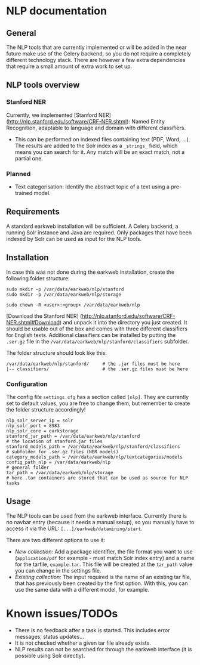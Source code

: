 # NLP documentation

## General

The NLP tools that are currently implemented or will be added in the near future make use of the Celery backend, so
you do not require a completely different technology stack. There are however a few extra dependencies that require
a small amount of extra work to set up.

## NLP tools overview

### Stanford NER 

Currently, we implemented [Stanford NER] (http://nlp.stanford.edu/software/CRF-NER.shtml): Named Entity Recognition, 
adaptable to language and domain with different classifiers.
* This can be performed on indexed files containing text (PDF, Word, ...). The results are added to the Solr index as a 
`_strings_` field, which means you can search for it. Any match will be an exact match, not a partial one.

### Planned

* Text categorisation: Identify the abstract topic of a text using a pre-trained model.

## Requirements

A standard earkweb installation will be sufficient. A Celery backend, a running Solr instance and Java are required. Only
packages that have been indexed by Solr can be used as input for the NLP tools.

## Installation

In case this was not done during the earkweb installation, create the following folder structure:
    
    sudo mkdir -p /var/data/earkweb/nlp/stanford
    sudo mkdir -p /var/data/earkweb/nlp/storage
    
    sudo chown -R <user>:<group> /var/data/earkweb/nlp
    
[Download the Stanford NER] (http://nlp.stanford.edu/software/CRF-NER.shtml#Download) and unpack it into the directory 
you just created. It should be usable out of the box and comes with three different classifiers for English texts. Additional
classifiers can be installed by putting the `.ser.gz` file in the `/var/data/earkweb/nlp/stanford/classifiers` subfolder.

The folder structure should look like this:

    /var/data/earkweb/nlp/stanford/     # the .jar files must be here
    |-- classifiers/                    # the .ser.gz files must be here
    
### Configuration

The config file `settings.cfg` has a section called `[nlp]`. They are currently set to default values, you are free to
change them, but remember to create the folder structure accordingly!

    nlp_solr_server_ip = solr
    nlp_solr_port = 8983
    nlp_solr_core = earkstorage
    stanford_jar_path = /var/data/earkweb/nlp/stanford                      # the location of stanford.jar files
    stanford_models_path = /var/data/earkweb/nlp/stanford/classifiers       # subfolder for .ser.gz files (NER models)
    category_models_path = /var/data/earkweb/nlp/textcategories/models 
    config_path_nlp = /var/data/earkweb/nlp                                 # general folder
    tar_path = /var/data/earkweb/nlp/storage                                # here .tar containers are stored that can be used as source for NLP tasks

## Usage

The NLP tools can be used from the earkweb interface. Currently there is no navbar entry (because it needs a manual 
setup), so you manually have to access it via the URL: `[...]/earkweb/datamining/start`.

There are two different options to use it:

* _New collection:_ Add a package identifier, the file format you want to use (`application/pdf` for example - must match Solr index entry)
and a name for the tarfile, `example.tar`. This file will be created at the `tar_path` value you can change in the
settings file.
* _Existing collection:_ The input required is the name of an existing tar file, that has previously been created by the
first option. With this, you can use the same data with a different model, for example.

# Known issues/TODOs

* There is no feedback after a task is started. This includes error messages, status updates...
* It is not checked whether a given tar file already exists.
* NLP results can not be searched for through the earkweb interface (it is possible using Solr directly).
 